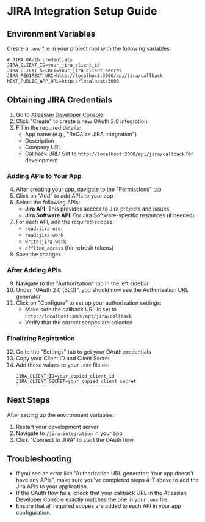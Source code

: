 # JIRA Integration Setup Guide

## Environment Variables

Create a `.env` file in your project root with the following variables:

```
# JIRA OAuth credentials
JIRA_CLIENT_ID=your_jira_client_id
JIRA_CLIENT_SECRET=your_jira_client_secret
JIRA_REDIRECT_URI=http://localhost:3000/api/jira/callback
NEXT_PUBLIC_APP_URL=http://localhost:3000
```

## Obtaining JIRA Credentials

1. Go to [Atlassian Developer Console](https://developer.atlassian.com/console/myapps/)
2. Click "Create" to create a new OAuth 2.0 integration
3. Fill in the required details:
   - App name (e.g., "ReQAize JIRA Integration")
   - Description
   - Company URL
   - Callback URL: Set to `http://localhost:3000/api/jira/callback` for development

### Adding APIs to Your App

4. After creating your app, navigate to the "Permissions" tab
5. Click on "Add" to add APIs to your app
6. Select the following APIs:
   - **Jira API**: This provides access to Jira projects and issues
   - **Jira Software API**: For Jira Software-specific resources (if needed)
7. For each API, add the required scopes:
   - `read:jira-user`
   - `read:jira-work`
   - `write:jira-work`
   - `offline_access` (for refresh tokens)
8. Save the changes

### After Adding APIs

9. Navigate to the "Authorization" tab in the left sidebar
10. Under "OAuth 2.0 (3LO)", you should now see the Authorization URL generator
11. Click on "Configure" to set up your authorization settings:
    - Make sure the callback URL is set to `http://localhost:3000/api/jira/callback`
    - Verify that the correct scopes are selected

### Finalizing Registration

12. Go to the "Settings" tab to get your OAuth credentials
13. Copy your Client ID and Client Secret
14. Add these values to your `.env` file as:
    ```
    JIRA_CLIENT_ID=your_copied_client_id
    JIRA_CLIENT_SECRET=your_copied_client_secret
    ```

## Next Steps

After setting up the environment variables:

1. Restart your development server
2. Navigate to `/jira-integration` in your app
3. Click "Connect to JIRA" to start the OAuth flow

## Troubleshooting

- If you see an error like "Authorization URL generator: Your app doesn't have any APIs", make sure you've completed steps 4-7 above to add the Jira APIs to your application.
- If the OAuth flow fails, check that your callback URL in the Atlassian Developer Console exactly matches the one in your `.env` file.
- Ensure that all required scopes are added to each API in your app configuration. 